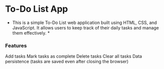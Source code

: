 # To-Do List App
* This is a simple To-Do List web application built using HTML, CSS, and JavaScript. It allows users to keep track of their daily tasks and manage them effectively. *

### Features
Add tasks
Mark tasks as complete
Delete tasks
Clear all tasks
Data persistence (tasks are saved even after closing the browser)
